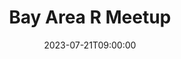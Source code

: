 ---
# Documentation: https://wowchemy.com/docs/managing-content/
type: conference
title: "Bay Area R Meetup"
url_register: https://bbsw-tickets.ticketleap.com/summer-r-day2/
date: 2023-07-21T09:00:00
date_end: 2023-07-21T16:00:00
all_day: false
location: "In-person at San Jose State University"
---